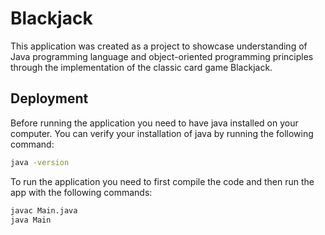 # Blackjack
This application was created as a project to showcase understanding of Java programming language and object-oriented programming principles through the implementation of the classic card game Blackjack.

## Deployment
Before running the application you need to have java installed on your computer. You can verify your installation of java by running the following command:
```bash
java -version
```

To run the application you need to first compile the code and then run the app with the following commands:
```bash
javac Main.java
java Main
```
